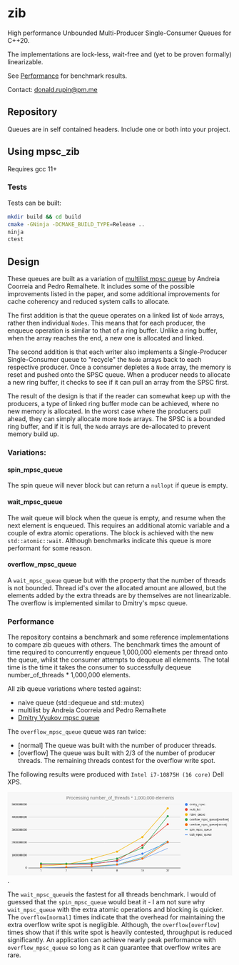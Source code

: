 # zib

High performance Unbounded Multi-Producer Single-Consumer Queues for C++20.

The implementations are lock-less, wait-free and (yet to be proven formally) linearizable.

See [Performance](#Performance) for benchmark results.

Contact: donald.rupin@pm.me

## Repository 

Queues are in self contained headers. Include one or both into your project.

## Using mpsc_zib

Requires gcc 11+

### Tests

Tests can be built:
```bash
mkdir build && cd build
cmake -GNinja -DCMAKE_BUILD_TYPE=Release ..
ninja
ctest
```

## Design 

These queues are built as a variation of [multilist mpsc queue](https://github.com/pramalhe/ConcurrencyFreaks/blob/master/papers/multilist-2017.pdf) by Andreia Coorreia and Pedro Remalhete. It includes some of the possible improvements listed in the paper, and some additional improvements for cache coherency and reduced system calls to allocate.

The first addition is that the queue operates on a linked list of `Node` arrays, rather then individual `Nodes`. This means that for each producer, the enqueue operation is similar to that of a ring buffer. Unlike a ring buffer, when the array reaches the end, a new one is allocated and linked. 

The second addition is that each writer also implements a Single-Producer Single-Consumer queue to "recycle" the `Node` arrays back to each respective producer. Once a consumer depletes a `Node` array, the memory is reset and pushed onto the SPSC queue. When a producer needs to allocate a new ring buffer, it checks to see if it can pull an array from the SPSC first.

The result of the design is that if the reader can somewhat keep up with the producers, a type of linked ring buffer mode can be achieved, where no new memory is allocated. In the worst case where the producers pull ahead, they can simply allocate more `Node` arrays. The SPSC is a bounded ring buffer, and if it is full, the `Node` arrays are de-allocated to prevent memory build up.

### Variations:

#### spin_mpsc_queue

The spin queue will never block but can return a `nullopt` if queue is empty.

#### wait_mpsc_queue

The wait queue will block when the queue is empty, and resume when the next element is enqueued. This requires an additional atomic variable and a couple of extra atomic operations. The block is achieved with the new `std::atomic::wait`. Although benchmarks indicate this queue is more performant for some reason. 

#### overflow_mpsc_queue

A `wait_mpsc_queue` queue but with the property that the number of threads is not bounded. Thread id's over the allocated amount are allowed, but the elements added by the extra threads are by themselves are not linearizable. The overflow is implemented similar to Dmitry's mpsc queue. 

### Performance

The repository contains a benchmark and some reference implementations to compare zib queues with others. The benchmark times the amount of time required to concurrently enqueue 1,000,000 elements per thread onto the queue, whilst the consumer attempts to dequeue all elements. The total time is the time it takes the consumer to successfully dequeue number_of_threads * 1,000,000 elements. 

All zib queue variations where tested against:
- naive queue (std::dequeue and std::mutex)
- multilist by Andreia Coorreia and Pedro Remalhete
- [Dmitry Vyukov mpsc queue](https://www.1024cores.net/home/lock-free-algorithms/queues/non-intrusive-mpsc-node-based-queue) 

The `overflow_mpsc_queue` queue was ran twice:
- [normal] The queue was built with the number of producer threads.
- [overflow] The queue was built with 2/3 of the number of producer threads. The remaining threads contest for the overflow write spot.

The following results were produced with `Intel i7-10875H (16 core)` Dell XPS. 

![Results](images/benchmark.png).

The `wait_mpsc_queue`is the fastest for all threads benchmark. I would of guessed that the `spin_mpsc_queue` would beat it - I am not sure why `wait_mpsc_queue` with the extra atomic operations and blocking is quicker. The `overflow[normal]` times indicate that the overhead for maintaining the extra overflow write spot is negligible. Although, the `overflow[overflow]` times show that if this write spot is heavily contested, throughput is reduced significantly. An application can achieve nearly peak performance with `overflow_mpsc_queue` so long as it can guarantee that overflow writes are rare. 




